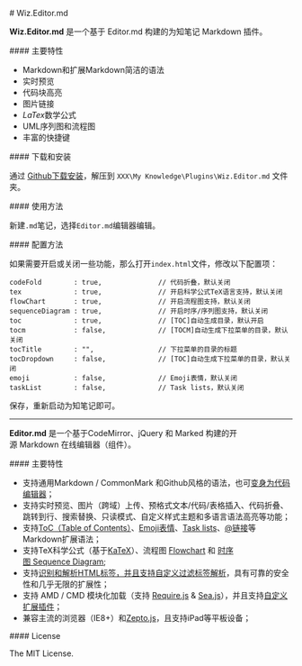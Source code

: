 # Wiz.Editor.md

**Wiz.Editor.md** 是一个基于 Editor.md 构建的为知笔记 Markdown 插件。

#### 主要特性

- Markdown和扩展Markdown简洁的语法
- 实时预览
- 代码块高亮
- 图片链接
- *LaTex*数学公式
- UML序列图和流程图
- 丰富的快捷键

#### 下载和安装

通过 [Github下载安装](https://github.com/akof1314/Wiz.Editor.md/archive/master.zip)，解压到 `XXX\My Knowledge\Plugins\Wiz.Editor.md` 文件夹。

#### 使用方法

新建`.md`笔记，选择`Editor.md`编辑器编辑。

#### 配置方法

如果需要开启或关闭一些功能，那么打开`index.html`文件，修改以下配置项：

    codeFold        : true,              // 代码折叠，默认关闭
    tex             : true,              // 开启科学公式TeX语言支持，默认关闭
    flowChart       : true,              // 开启流程图支持，默认关闭
    sequenceDiagram : true,              // 开启时序/序列图支持，默认关闭
    toc             : true,              // [TOC]自动生成目录，默认开启
    tocm            : false,             // [TOCM]自动生成下拉菜单的目录，默认关闭
    tocTitle        : "",                // 下拉菜单的目录的标题
    tocDropdown     : false,             // [TOC]自动生成下拉菜单的目录，默认关闭
    emoji           : false,             // Emoji表情，默认关闭
    taskList        : false,             // Task lists，默认关闭

保存，重新启动为知笔记即可。


--------

**Editor.md** 是一个基于CodeMirror、jQuery 和 Marked 构建的开源 Markdown 在线编辑器（组件）。


#### 主要特性

- 支持通用Markdown / CommonMark 和Github风格的语法，也可[变身为代码编辑器](https://pandao.github.io/editor.md/examples/change-mode.html)；
- 支持实时预览、图片（跨域）上传、预格式文本/代码/表格插入、代码折叠、跳转到行、搜索替换、只读模式、自定义样式主题和多语言语法高亮等功能；
- 支持[ToC（Table of Contents）](https://pandao.github.io/editor.md/examples/toc.html)、[Emoji表情](https://pandao.github.io/editor.md/examples/emoji.html)、[Task lists](https://pandao.github.io/editor.md/examples/task-lists.html)、[@链接](https://pandao.github.io/editor.md/examples/@links.html)等Markdown扩展语法；
- 支持TeX科学公式（基于[KaTeX](https://pandao.github.io/editor.md/examples/katex.html)）、流程图 [Flowchart](https://pandao.github.io/editor.md/examples/flowchart.html) 和 [时序图 Sequence Diagram](https://pandao.github.io/editor.md/examples/sequence-diagram.html);
- 支持[识别和解析HTML标签，并且支持自定义过滤标签解析](https://pandao.github.io/editor.md/examples/html-tags-decode.html)，具有可靠的安全性和几乎无限的扩展性；
- 支持 AMD / CMD 模块化加载（支持 [Require.js](https://pandao.github.io/editor.md/examples/use-requirejs.html) & [Sea.js](https://pandao.github.io/editor.md/examples/use-seajs.html)），并且支持[自定义扩展插件](https://pandao.github.io/editor.md/examples/define-plugin.html)；
- 兼容主流的浏览器（IE8+）和[Zepto.js](https://pandao.github.io/editor.md/examples/use-zepto.html)，且支持iPad等平板设备；

#### License

The MIT License.
